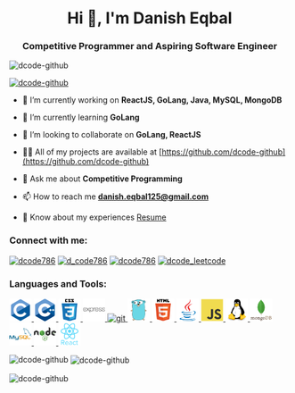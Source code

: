 <h1 align="center">Hi 👋, I'm Danish Eqbal</h1>
<h3 align="center">Competitive Programmer and Aspiring Software Engineer</h3>

<p align="left"> <img src="https://komarev.com/ghpvc/?username=dcode-github&label=Profile%20views&color=0e75b6&style=flat" alt="dcode-github" /> </p>

<p align="left"> <a href="https://github.com/ryo-ma/github-profile-trophy"><img src="https://github-profile-trophy.vercel.app/?username=dcode-github" alt="dcode-github" /></a> </p>

- 🔭 I’m currently working on **ReactJS, GoLang, Java, MySQL, MongoDB**

- 🌱 I’m currently learning **GoLang**

- 👯 I’m looking to collaborate on **GoLang, ReactJS**

- 👨‍💻 All of my projects are available at [https://github.com/dcode-github](https://github.com/dcode-github)

- 💬 Ask me about **Competitive Programming**

- 📫 How to reach me **danish.eqbal125@gmail.com**

- 📄 Know about my experiences [Resume](https://drive.google.com/file/d/11xXm_ZhA0H5AcAX8uboPOx27zLko_ZK2/view)

<h3 align="left">Connect with me:</h3>
<p align="left">
<a href="https://linkedin.com/in/dcode786" target="blank"><img align="center" src="https://raw.githubusercontent.com/rahuldkjain/github-profile-readme-generator/master/src/images/icons/Social/linked-in-alt.svg" alt="dcode786" height="30" width="40" /></a>
<a href="https://www.codechef.com/users/d_code786" target="blank"><img align="center" src="https://cdn.jsdelivr.net/npm/simple-icons@3.1.0/icons/codechef.svg" alt="d_code786" height="30" width="40" /></a>
<a href="https://codeforces.com/profile/dcode786" target="blank"><img align="center" src="https://raw.githubusercontent.com/rahuldkjain/github-profile-readme-generator/master/src/images/icons/Social/codeforces.svg" alt="dcode786" height="30" width="40" /></a>
<a href="https://www.leetcode.com/dcode_leetcode" target="blank"><img align="center" src="https://raw.githubusercontent.com/rahuldkjain/github-profile-readme-generator/master/src/images/icons/Social/leet-code.svg" alt="dcode_leetcode" height="30" width="40" /></a>
</p>

<h3 align="left">Languages and Tools:</h3>
<p align="left"> <a href="https://www.cprogramming.com/" target="_blank" rel="noreferrer"> <img src="https://raw.githubusercontent.com/devicons/devicon/master/icons/c/c-original.svg" alt="c" width="40" height="40"/> </a> <a href="https://www.w3schools.com/cpp/" target="_blank" rel="noreferrer"> <img src="https://raw.githubusercontent.com/devicons/devicon/master/icons/cplusplus/cplusplus-original.svg" alt="cplusplus" width="40" height="40"/> </a> <a href="https://www.w3schools.com/css/" target="_blank" rel="noreferrer"> <img src="https://raw.githubusercontent.com/devicons/devicon/master/icons/css3/css3-original-wordmark.svg" alt="css3" width="40" height="40"/> </a> <a href="https://expressjs.com" target="_blank" rel="noreferrer"> <img src="https://raw.githubusercontent.com/devicons/devicon/master/icons/express/express-original-wordmark.svg" alt="express" width="40" height="40"/> </a> <a href="https://git-scm.com/" target="_blank" rel="noreferrer"> <img src="https://www.vectorlogo.zone/logos/git-scm/git-scm-icon.svg" alt="git" width="40" height="40"/> </a> <a href="https://golang.org" target="_blank" rel="noreferrer"> <img src="https://raw.githubusercontent.com/devicons/devicon/master/icons/go/go-original.svg" alt="go" width="40" height="40"/> </a> <a href="https://www.w3.org/html/" target="_blank" rel="noreferrer"> <img src="https://raw.githubusercontent.com/devicons/devicon/master/icons/html5/html5-original-wordmark.svg" alt="html5" width="40" height="40"/> </a> <a href="https://www.java.com" target="_blank" rel="noreferrer"> <img src="https://raw.githubusercontent.com/devicons/devicon/master/icons/java/java-original.svg" alt="java" width="40" height="40"/> </a> <a href="https://developer.mozilla.org/en-US/docs/Web/JavaScript" target="_blank" rel="noreferrer"> <img src="https://raw.githubusercontent.com/devicons/devicon/master/icons/javascript/javascript-original.svg" alt="javascript" width="40" height="40"/> </a> <a href="https://www.linux.org/" target="_blank" rel="noreferrer"> <img src="https://raw.githubusercontent.com/devicons/devicon/master/icons/linux/linux-original.svg" alt="linux" width="40" height="40"/> </a> <a href="https://www.mongodb.com/" target="_blank" rel="noreferrer"> <img src="https://raw.githubusercontent.com/devicons/devicon/master/icons/mongodb/mongodb-original-wordmark.svg" alt="mongodb" width="40" height="40"/> </a> <a href="https://www.mysql.com/" target="_blank" rel="noreferrer"> <img src="https://raw.githubusercontent.com/devicons/devicon/master/icons/mysql/mysql-original-wordmark.svg" alt="mysql" width="40" height="40"/> </a> <a href="https://nodejs.org" target="_blank" rel="noreferrer"> <img src="https://raw.githubusercontent.com/devicons/devicon/master/icons/nodejs/nodejs-original-wordmark.svg" alt="nodejs" width="40" height="40"/> </a> <a href="https://reactjs.org/" target="_blank" rel="noreferrer"> <img src="https://raw.githubusercontent.com/devicons/devicon/master/icons/react/react-original-wordmark.svg" alt="react" width="40" height="40"/> </a> </p>

<p><img align="left" src="https://github-readme-stats.vercel.app/api/top-langs?username=dcode-github&show_icons=true&locale=en&layout=compact" alt="dcode-github" /></p>

<p>&nbsp;<img align="center" src="https://github-readme-stats.vercel.app/api?username=dcode-github&show_icons=true&locale=en" alt="dcode-github" /></p>

<p><img align="center" src="https://github-readme-streak-stats.herokuapp.com/?user=dcode-github&" alt="dcode-github" /></p>
